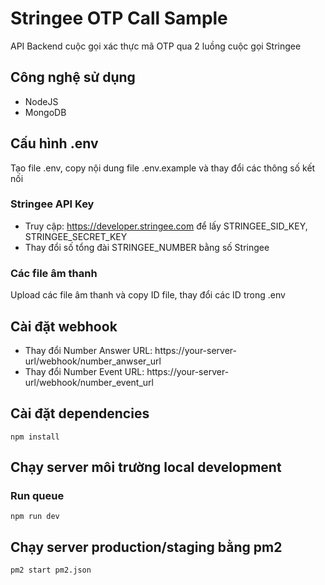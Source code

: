 # Stringee OTP Call Sample
API Backend cuộc gọi xác thực mã OTP qua 2 luồng cuộc gọi Stringee

## Công nghệ sử dụng
- NodeJS
- MongoDB


## Cấu hình .env
Tạo file .env, copy nội dung file .env.example và thay đổi các thông số kết nối
### Stringee API Key
- Truy cập: https://developer.stringee.com để lấy STRINGEE_SID_KEY, STRINGEE_SECRET_KEY
- Thay đổi số tổng đài STRINGEE_NUMBER bằng số Stringee
### Các file âm thanh
Upload các file âm thanh và copy ID file, thay đổi các ID trong .env

## Cài đặt webhook
- Thay đổi Number Answer URL: https://your-server-url/webhook/number_anwser_url
- Thay đổi Number Event URL: https://your-server-url/webhook/number_event_url

## Cài đặt dependencies
```
npm install
```

## Chạy server môi trường local development
### Run queue
```
npm run dev
```

## Chạy server production/staging bằng pm2
```
pm2 start pm2.json
```

